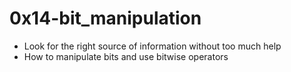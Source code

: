 # 0x14-bit_manipulation

- Look for the right source of information without too much help
- How to manipulate bits and use bitwise operators

